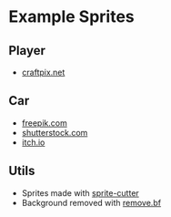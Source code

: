 # Example Sprites

## Player
- [craftpix.net](https://craftpix.net/freebies/free-base-4-direction-male-character-pixel-art/?srsltid=AfmBOorwPPnirqs2b8h9LuDxCSEL5Leme2qC4LlDi98wOb6nqdDJxI5e&utm_source=chatgpt.com)

## Car
- [freepik.com](https://www.freepik.com/free-photos-vectors/car-sprite)
- [shutterstock.com](https://www.shutterstock.com/ko/image-vector/set-24-mesh-cars-different-angles-2251409587)
- [itch.io](https://digital-realms.itch.io/pixel-realistic-cars)

## Utils
- Sprites made with [sprite-cutter](https://ezgif.com/sprite-cutter)
- Background removed with [remove.bf](https://www.remove.bg/ko)
